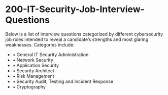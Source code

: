 # 200-IT-Security-Job-Interview-Questions

Below is a list of interview questions categorized by different cybersecurity job roles intended to reveal a 
candidate’s strengths and most glaring weaknesses. Categories include:
- • General IT Security Administration 
- • Network Security
- • Application Security
- • Security Architect
- • Risk Management
- • Security Audit, Testing and Incident Response
- • Cryptography
